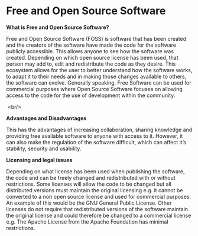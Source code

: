 # Free and Open Source Software

**What is Free and Open Source Software?**

Free and Open Source Software \(FOSS\) is software that has been created and the creators of the software have made the code for the software publicly accessible. This allows anyone to see how the software was created. Depending on which open source license has been used, that person may add to, edit and redistribute the code as they desire. This ecosystem allows for the user to better understand how the software works, to adapt it to their needs and in making those changes available to others, the software can evolve. Generally speaking, Free Software can be used for commercial purposes where Open Source Software focuses on allowing access to the code for the use of development within the community.

&nbsp;&lt;br/&gt;

**Advantages and Disadvantages**

This has the advantages of increasing collaboration, sharing knowledge and providing free available software to anyone with access to it. However, it can also make the regulation of the software difficult, which can affect it’s stability, security and usability.

**Licensing and legal issues**

Depending on what license has been used when publishing the software, the code and can be freely changed and redistributed with or without restrictions. Some licenses will allow the code to be changed but all distributed versions must maintain the original licensing e.g. it cannot be converted to a non open source license and used for commercial purposes. An example of this would be the GNU General Public License. Other licenses do not require that redistributed versions of the software maintain the original license and could therefore be changed to a commercial license e.g. The Apache License from the Apache Foundation has minimal restrictions.

